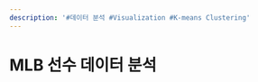```yaml
---
description: '#데이터 분석 #Visualization #K-means Clustering'
---
```


# MLB 선수 데이터 분석

<figure><img src="../../../.gitbook/assets/MLB 선수 데이터 분석_페이지_01.jpg" alt=""><figcaption></figcaption></figure>

<figure><img src="../../../.gitbook/assets/MLB 선수 데이터 분석_페이지_02.jpg" alt=""><figcaption></figcaption></figure>

<figure><img src="../../../.gitbook/assets/MLB 선수 데이터 분석_페이지_03.jpg" alt=""><figcaption></figcaption></figure>

<figure><img src="../../../.gitbook/assets/MLB 선수 데이터 분석_페이지_04.jpg" alt=""><figcaption></figcaption></figure>

<figure><img src="../../../.gitbook/assets/MLB 선수 데이터 분석_페이지_05.jpg" alt=""><figcaption></figcaption></figure>

<figure><img src="../../../.gitbook/assets/MLB 선수 데이터 분석_페이지_06.jpg" alt=""><figcaption></figcaption></figure>

<figure><img src="../../../.gitbook/assets/MLB 선수 데이터 분석_페이지_07.jpg" alt=""><figcaption></figcaption></figure>

<figure><img src="../../../.gitbook/assets/MLB 선수 데이터 분석_페이지_08.jpg" alt=""><figcaption></figcaption></figure>

<figure><img src="../../../.gitbook/assets/MLB 선수 데이터 분석_페이지_09.jpg" alt=""><figcaption></figcaption></figure>

<figure><img src="../../../.gitbook/assets/MLB 선수 데이터 분석_페이지_10.jpg" alt=""><figcaption></figcaption></figure>

<figure><img src="../../../.gitbook/assets/MLB 선수 데이터 분석_페이지_11.jpg" alt=""><figcaption></figcaption></figure>

<figure><img src="../../../.gitbook/assets/MLB 선수 데이터 분석_페이지_12.jpg" alt=""><figcaption></figcaption></figure>

<figure><img src="../../../.gitbook/assets/MLB 선수 데이터 분석_페이지_13.jpg" alt=""><figcaption></figcaption></figure>

<figure><img src="../../../.gitbook/assets/MLB 선수 데이터 분석_페이지_14.jpg" alt=""><figcaption></figcaption></figure>

<figure><img src="../../../.gitbook/assets/MLB 선수 데이터 분석_페이지_15.jpg" alt=""><figcaption></figcaption></figure>

<figure><img src="../../../.gitbook/assets/MLB 선수 데이터 분석_페이지_16.jpg" alt=""><figcaption></figcaption></figure>

<figure><img src="../../../.gitbook/assets/MLB 선수 데이터 분석_페이지_17.jpg" alt=""><figcaption></figcaption></figure>

<figure><img src="../../../.gitbook/assets/MLB 선수 데이터 분석_페이지_18 (1).jpg" alt=""><figcaption></figcaption></figure>

<figure><img src="../../../.gitbook/assets/MLB 선수 데이터 분석_페이지_19.jpg" alt=""><figcaption></figcaption></figure>

<figure><img src="../../../.gitbook/assets/MLB 선수 데이터 분석_페이지_20.jpg" alt=""><figcaption></figcaption></figure>

<figure><img src="../../../.gitbook/assets/MLB 선수 데이터 분석_페이지_21 (1).jpg" alt=""><figcaption></figcaption></figure>
